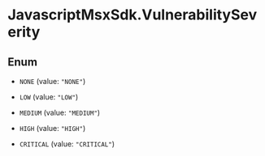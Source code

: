 # JavascriptMsxSdk.VulnerabilitySeverity

## Enum


* `NONE` (value: `"NONE"`)

* `LOW` (value: `"LOW"`)

* `MEDIUM` (value: `"MEDIUM"`)

* `HIGH` (value: `"HIGH"`)

* `CRITICAL` (value: `"CRITICAL"`)


